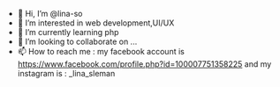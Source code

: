 - 👋 Hi, I’m @lina-so
- 👀 I’m interested in web development,UI/UX
- 🌱 I’m currently learning php
- 💞️ I’m looking to collaborate on ...
- 📫 How to reach me : my facebook account is https://www.facebook.com/profile.php?id=100007751358225 and
 my instagram is : _lina_sleman

<!---
lina-so/lina-so is a ✨ special ✨ repository because its `README.md` (this file) appears on your GitHub profile.
You can click the Preview link to take a look at your changes.
--->
